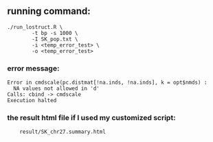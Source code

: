 ## running command:

```
./run_lostruct.R \
        -t bp -s 1000 \
        -I SK_pop.txt \
        -i <temp_error_test> \
        -o <temp_error_test>
```


### error message:

```
Error in cmdscale(pc.distmat[!na.inds, !na.inds], k = opt$nmds) : 
  NA values not allowed in 'd'
Calls: cbind -> cmdscale
Execution halted
```


### the result html file if I used my customized script:
```     result/SK_chr27.summary.html ```
